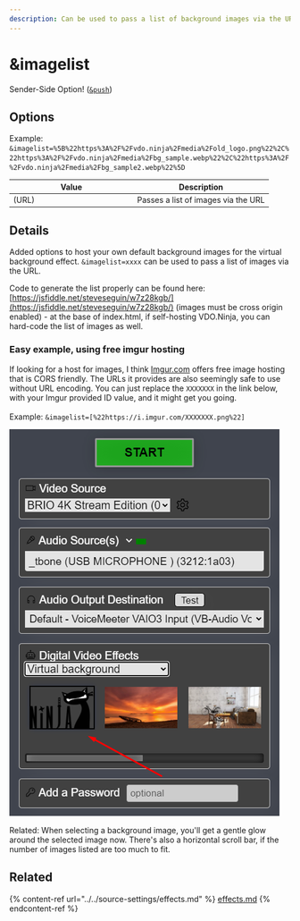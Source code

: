 ```yaml
---
description: Can be used to pass a list of background images via the URL
---
```


# \&imagelist

Sender-Side Option! ([`&push`](../../source-settings/push.md))

## Options

Example: `&imagelist=%5B%22https%3A%2F%2Fvdo.ninja%2Fmedia%2Fold_logo.png%22%2C%22https%3A%2F%2Fvdo.ninja%2Fmedia%2Fbg_sample.webp%22%2C%22https%3A%2F%2Fvdo.ninja%2Fmedia%2Fbg_sample2.webp%22%5D`

<table><thead><tr><th width="208">Value</th><th>Description</th></tr></thead><tbody><tr><td>(URL)</td><td>Passes a list of images via the URL</td></tr></tbody></table>

## Details

Added options to host your own default background images for the virtual background effect. `&imagelist=xxxx` can be used to pass a list of images via the URL.

Code to generate the list properly can be found here: [https://jsfiddle.net/steveseguin/w7z28kgb/](https://jsfiddle.net/steveseguin/w7z28kgb/) (images must be cross origin enabled) - at the base of index.html, if self-hosting VDO.Ninja, you can hard-code the list of images as well.

### Easy example, using free imgur hosting

If looking for a host for images, I think [Imgur.com](https://imgur.com) offers free image hosting that is CORS friendly. The URLs it provides are also seemingly safe to use without URL encoding. You can just replace the `XXXXXXX` in the link below, with your Imgur provided ID value, and it might get you going.\
\
Example:  `&imagelist=[%22https://i.imgur.com/XXXXXXX.png%22]`



![](<../../.gitbook/assets/image (2) (1) (6).png>)

Related: When selecting a background image, you'll get a gentle glow around the selected image now. There's also a horizontal scroll bar, if the number of images listed are too much to fit.

## Related

{% content-ref url="../../source-settings/effects.md" %}
[effects.md](../../source-settings/effects.md)
{% endcontent-ref %}
